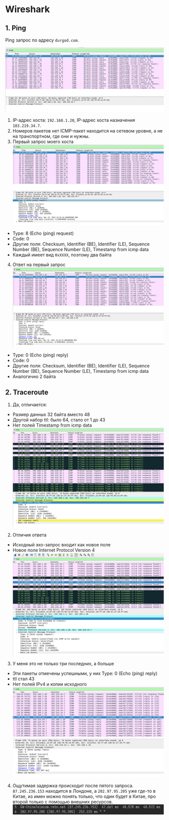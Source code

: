 # Wireshark
## 1. Ping
Ping запрос по адресу `durgod.com`.

![ping](screenshots/ping.png)

1. IP-адрес хоста: `192.168.1.20`, IP-адрес хоста назначения `103.219.34.7`.
2. Номеров пакетов нет ICMP-пакет находится на сетевом уровне, а не на транспортном, где они и нужны.
3. Первый запрос моего хоста
![ping2](screenshots/ping2.png)
  - Type: 8 (Echo (ping) request)
  - Code: 0
  - Другие поля: Checksum, Identifier (BE), Identifier (LE), Sequence Number (BE), Sequence Number (LE), Timestamp from icmp data
  - Каждый имеет вид `0xXXXX`, поэтому два байта
4. Ответ на первый запрос
![ping3](screenshots/ping3.png)
  - Type: 0 (Echo (ping) reply)
  - Code: 0
  - Другие поля: Checksum, Identifier (BE), Identifier (LE), Sequence Number (BE), Sequence Number (LE), Timestamp from icmp data
  - Аналогично 2 байта


## 2. Traceroute
1. Да, отличается:
  - Размер данных 32 байта вместо 48
  - Другой набор ttl: было 64, стало от 1 до 43
  - Нет полей Timestamp from icmp data
  ![traceroute1](screenshots/traceroute1.png)

2. Отличия ответа
  - Исходный эхо-запрос входит как новое поле
  - Новое поле Internet Protocol Version 4
  ![traceroute2](screenshots/traceroute2.png)

3. У меня это не только три последних, а больше
  - Эти пакеты отмечены успешными, у них Type: 0 (Echo (ping) reply)
  - ttl стал 43
  - Нет полей IPv4 и копии исходного
![traceroute3](screenshots/traceroute3.png)

4. Ощутимая задержка происходит после пятого запроса. 
`87.245.236.153` находится в Лондоне, а `202.97.95.205` уже где-то в Китае, из имен можно понять только, что один будет в Китае, про второй только с помощью внешних ресурсов.
![traceroute4](screenshots/traceroute4.png)
